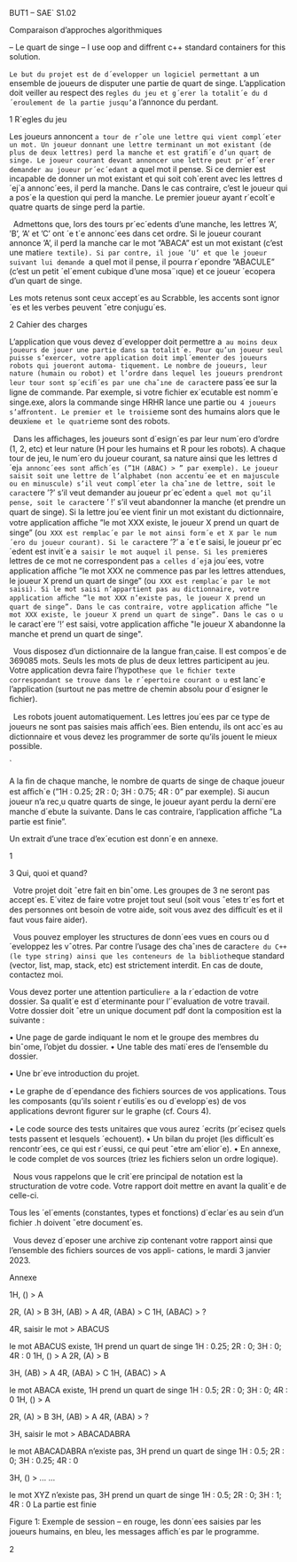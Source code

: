 ﻿<a name="br1"></a>BUT1 – SAE` S1.02

Comparaison d’approches algorithmiques

– Le quart de singe
–
I use oop and diffrent c++ standard containers for this solution. 


`Le but du projet est de d´evelopper un logiciel permettant `a un ensemble de joueurs de disputer une partie de quart
de singe. L’application doit veiller au respect des r`egles du jeu et g´erer la totalit´e du d´eroulement de la partie jusqu’`a
l’annonce du perdant.

1 R`egles du jeu

Les joueurs annoncent `a tour de rˆole une lettre qui vient compl´eter un mot. Un joueur donnant une lettre terminant
un mot existant (de plus de deux lettres) perd la manche et est gratiﬁ´e d’un quart de singe. Le joueur courant devant
annoncer une lettre peut pr´ef´erer demander au joueur pr´ec´edant `a quel mot il pense. Si ce dernier est incapable de
donner un mot existant et qui soit coh´erent avec les lettres d´ej`a annonc´ees, il perd la manche. Dans le cas contraire,
c’est le joueur qui a pos´e la question qui perd la manche. Le premier joueur ayant r´ecolt´e quatre quarts de singe perd
la partie.

` `Admettons que, lors des tours pr´ec´edents d’une manche, les lettres ’A’, ’B’, ’A’ et ’C’ ont ´e t´e annonc´ees dans
cet ordre. Si le joueur courant annonce ’A’, il perd la manche car le mot ”ABACA” est un mot existant (c’est une
mati`ere textile). Si par contre, il joue ’U’ et que le joueur suivant lui demande `a quel mot il pense, il pourra r´epondre
”ABACULE” (c’est un petit ´el´ement cubique d’une mosa¨ıque) et ce joueur ´ecopera d’un quart de singe.

Les mots retenus sont ceux accept´es au Scrabble, les accents sont ignor´es et les verbes peuvent ˆetre conjugu´es.

2 Cahier des charges

L’application que vous devez d´evelopper doit permettre a` au moins deux joueurs de jouer une partie dans sa totalit´e.
Pour qu’un joueur seul puisse s’exercer, votre application doit impl´ementer des joueurs robots qui joueront automa-
tiquement. Le nombre de joueurs, leur nature (humain ou robot) et l’ordre dans lequel les joueurs prendront leur tour
sont sp´eciﬁ´es par une chaˆıne de caract`ere pass´ee sur la ligne de commande. Par exemple, si votre ﬁchier ex´ecutable
est nomm´e singe.exe, alors la commande singe HRHR lance une partie ou` 4 joueurs s’aﬀrontent. Le premier et le
 troisi`eme sont des humains alors que le deuxi`eme et le quatri`eme sont des robots.

` `Dans les aﬃchages, les joueurs sont d´esign´es par leur num´ero d’ordre (1, 2, etc) et leur nature (H pour les humains
et R pour les robots). A chaque tour de jeu, le num´ero du joueur courant, sa nature ainsi que les lettres d´ej`a annonc´ees
sont aﬃch´es (”1H (ABAC) > ” par exemple). Le joueur saisit soit une lettre de l’alphabet (non accentu´ee et en
majuscule ou en minuscule) s’il veut compl´eter la chaˆıne de lettre, soit le caract`ere ’?’ s’il veut demander au joueur
pr´ec´edent `a quel mot qu’il pense, soit le caract`ere ’ !’ s’il veut abandonner la manche (et prendre un quart de singe).
 Si la lettre jou´ee vient ﬁnir un mot existant du dictionnaire, votre application aﬃche ”le mot XXX existe, le
joueur X prend un quart de singe” (ou` XXX est remplac´e par le mot ainsi form´e et X par le num´ero du joueur
courant). Si le caract`ere ’?’ a ´e t´e saisi, le joueur pr´ec´edent est invit´e a` saisir le mot auquel il pense. Si les premi`eres
 lettres de ce mot ne correspondent pas `a celles d´ej`a jou´ees, votre application aﬃche ”le mot XXX ne commence pas
par les lettres attendues, le joueur X prend un quart de singe” (ou` XXX est remplac´e par le mot saisi).
Si le mot saisi n’appartient pas au dictionnaire, votre application aﬃche ”le mot XXX n’existe pas, le joueur
X prend un quart de singe”. Dans le cas contraire, votre application aﬃche ”le mot XXX existe, le joueur
X prend un quart de singe”. Dans le cas o u` le caract`ere ’!’ est saisi, votre application aﬃche "le joueur X
abandonne la manche et prend un quart de singe".

` `Vous disposez d’un dictionnaire de la langue fran¸caise. Il est compos´e de 369085 mots. Seuls les mots de plus de
deux lettres participent au jeu. Votre application devra faire l’hypoth`ese que le ﬁchier texte correspondant se trouve
dans le r´epertoire courant o u` est lanc´e l’application (surtout ne pas mettre de chemin absolu pour d´esigner le ﬁchier).

` `Les robots jouent automatiquement. Les lettres jou´ees par ce type de joueurs ne sont pas saisies mais aﬃch´ees.
Bien entendu, ils ont acc`es au dictionnaire et vous devez les programmer de sorte qu’ils jouent le mieux possible.

`

A la ﬁn de chaque manche, le nombre de quarts de singe de chaque joueur est aﬃch´e (”1H : 0.25; 2R : 0; 3H : 0.75; 4R : 0” par exemple). Si aucun joueur n’a rec¸u quatre quarts de singe, le joueur ayant perdu la derni`ere
manche d´ebute la suivante. Dans le cas contraire, l’application aﬃche ”La partie est finie”.

Un extrait d’une trace d’ex´ecution est donn´e en annexe.

1




<a name="br2"></a>3 Qui, quoi et quand?

` `Votre projet doit ˆetre fait en binˆome. Les groupes de 3 ne seront pas accept´es. E´vitez de faire votre projet tout seul
(soit vous ˆetes tr`es fort et des personnes ont besoin de votre aide, soit vous avez des diﬃcult´es et il faut vous faire
aider).

` `Vous pouvez employer les structures de donn´ees vues en cours ou d´eveloppez les vˆotres. Par contre l’usage des
chaˆınes de caract`ere du C++ (le type string) ainsi que les conteneurs de la biblioth`eque standard (vector, list,
map, stack, etc) est strictement interdit. En cas de doute, contactez moi.

Vous devez porter une attention particuli`ere `a la r´edaction de votre dossier. Sa qualit´e est d´eterminante pour l’´evaluation de votre travail. Votre dossier doit ˆetre un unique document pdf dont la composition est la suivante :

• Une page de garde indiquant le nom et le groupe des membres du binˆome, l’objet du dossier.
 • Une table des mati`eres de l’ensemble du dossier.

• Une br`eve introduction du projet.

• Le graphe de d´ependance des ﬁchiers sources de vos applications. Tous les composants (qu’ils soient r´eutilis´es
 ou d´evelopp´es) de vos applications devront ﬁgurer sur le graphe (cf. Cours 4).

• Le code source des tests unitaires que vous aurez ´ecrits (pr´ecisez quels tests passent et lesquels ´echouent).
• Un bilan du projet (les diﬃcult´es rencontr´ees, ce qui est r´eussi, ce qui peut ˆetre am´elior´e).
• En annexe, le code complet de vos sources (triez les ﬁchiers selon un ordre logique).

` `Nous vous rappelons que le crit`ere principal de notation est la structuration de votre code. Votre rapport doit
mettre en avant la qualit´e de celle-ci.

Tous les ´el´ements (constantes, types et fonctions) d´eclar´es au sein d’un ﬁchier .h doivent ˆetre document´es.

` `Vous devez d´eposer une archive zip contenant votre rapport ainsi que l’ensemble des ﬁchiers sources de vos appli-
cations, le mardi 3 janvier 2023.

Annexe

1H, () > A

2R, (A) > B 3H, (AB) > A
4R, (ABA) > C
1H, (ABAC) > ?

4R, saisir le mot > ABACUS

le mot ABACUS existe, 1H prend un quart de singe
1H : 0.25; 2R : 0; 3H : 0; 4R : 0
1H, () > A 2R, (A) > B

3H, (AB) > A
4R, (ABA) > C
1H, (ABAC) > A

le mot ABACA existe, 1H prend un quart de singe
1H : 0.5; 2R : 0; 3H : 0; 4R : 0
1H, () > A

2R, (A) > B
3H, (AB) > A
4R, (ABA) > ?

3H, saisir le mot > ABACADABRA

le mot ABACADABRA n’existe pas, 3H prend un quart de singe
1H : 0.5; 2R : 0; 3H : 0.25; 4R : 0

3H, () > ...
...

le mot XYZ n’existe pas, 3H prend un quart de singe
1H : 0.5; 2R : 0; 3H : 1; 4R : 0
La partie est finie

Figure 1: Exemple de session – en rouge, les donn´ees saisies par les joueurs humains, en bleu, les messages aﬃch´es par
le programme.

2
